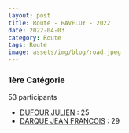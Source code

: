 ```yaml
---
layout: post
title: Route - HAVELUY - 2022
date: 2022-04-03
category: Route
tags: Route
image: assets/img/blog/road.jpeg
---
```


### 1ère Catégorie
53 participants
- [DUFOUR JULIEN](https://teamspecializedlille.github.io/works/dufourjulien) : 25
- [DARQUE JEAN FRANCOIS](https://teamspecializedlille.github.io/works/darquejeanfrancois) : 29
